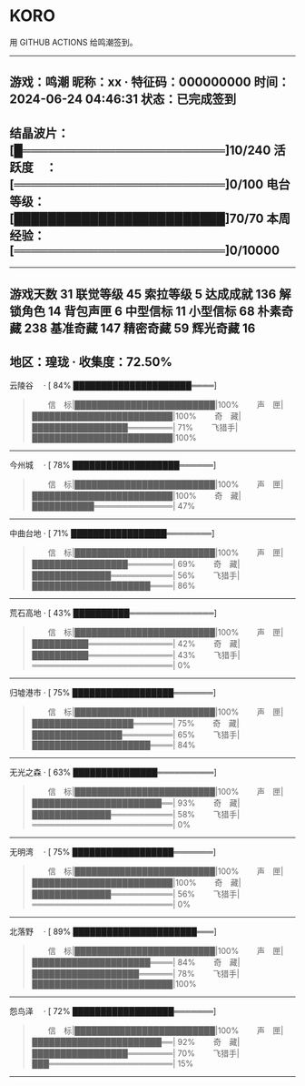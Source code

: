 # KORO
用 GITHUB ACTIONS 给鸣潮签到。

--------------------------------------------------
游戏：鸣潮
昵称：xx · 特征码：000000000
时间：2024-06-24 04:46:31
状态：已完成签到
--------------------------------------------------
结晶波片：[█════════════════════════]10/240
活跃度　：[═════════════════════════]0/100
电台等级：[█████████████████████████]70/70
本周经验：[═════════════════════════]0/10000
--------------------------------------------------
--------------------------------------------------
游戏天数 31 联觉等级 45 索拉等级 5 达成成就 136
解锁角色 14 背包声匣 6 中型信标 11 小型信标 68
朴素奇藏 238 基准奇藏 147 精密奇藏 59 辉光奇藏 16
--------------------------------------------------
地区：瑝珑 · 收集度：72.50%
--------------------------------------------------
云陵谷　 · [ 84% █████████████████████════]
 > 　　信　标|█████████████████████████|100%
 > 　　声　匣|█████████████████████████|100%
 > 　　奇　藏|█████████████████════════| 71%
 > 　　飞猎手|█████████████████████████|100%
--------------------------------------------------
今州城　 · [ 78% ███████████████████══════]
 > 　　信　标|█████████████████████████|100%
 > 　　声　匣|█████████████████████████|100%
 > 　　奇　藏|███████████══════════════| 47%
--------------------------------------------------
中曲台地 · [ 71% █████████████████════════]
 > 　　信　标|█████████████████████████|100%
 > 　　声　匣|█████████████████════════| 69%
 > 　　奇　藏|██████████████═══════════| 56%
 > 　　飞猎手|█████████████████████════| 86%
--------------------------------------------------
荒石高地 · [ 43% ██████████═══════════════]
 > 　　信　标|█████████████████████████|100%
 > 　　声　匣|██████████═══════════════| 42%
 > 　　奇　藏|██████████═══════════════| 43%
 > 　　飞猎手|═════════════════════════|  0%
--------------------------------------------------
归墟港市 · [ 75% ██████████████████═══════]
 > 　　信　标|█████████████████████████|100%
 > 　　声　匣|██████████████████═══════| 75%
 > 　　奇　藏|████████████████═════════| 65%
 > 　　飞猎手|█████████████████████════| 84%
--------------------------------------------------
无光之森 · [ 63% ███████████████══════════]
 > 　　信　标|█████████████████████████|100%
 > 　　声　匣|███████████████████████══| 93%
 > 　　奇　藏|██████████████═══════════| 58%
 > 　　飞猎手|═════════════════════════|  0%
--------------------------------------------------
无明湾　 · [ 75% ██████████████████═══════]
 > 　　信　标|█████████████████████████|100%
 > 　　声　匣|█████████████████████████|100%
 > 　　奇　藏|██████████████═══════════| 56%
 > 　　飞猎手|═════════════════════════|  0%
--------------------------------------------------
北落野　 · [ 89% ██████████████████████═══]
 > 　　信　标|█████████████████████████|100%
 > 　　声　匣|█████████████████████════| 84%
 > 　　奇　藏|███████████████████══════| 78%
 > 　　飞猎手|█████████████████████████|100%
--------------------------------------------------
怨鸟泽　 · [ 72% ██████████████████═══════]
 > 　　信　标|█████████████████████████|100%
 > 　　声　匣|███████████████████████══| 92%
 > 　　奇　藏|█████████████████════════| 70%
 > 　　飞猎手|███══════════════════════| 15%
--------------------------------------------------
